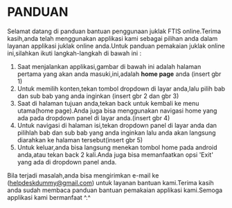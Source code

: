 PANDUAN
=================
Selamat datang di panduan bantuan penggunaan juklak FTIS online.Terima kasih,anda telah menggunakan applikasi kami sebagai pilihan anda dalam layanan applikasi juklak online anda.Untuk panduan pemakaian juklak online ini,silahkan ikuti langkah-langkah di bawah ini :
  1. Saat menjalankan applikasi,gambar di bawah ini adalah halaman pertama yang akan anda masuki,ini,adalah **home page** anda (insert gbr 1)
  2. Untuk memilih konten,tekan tombol dropdown di layar anda,lalu pilih bab dan sub bab yang anda inginkan (insert gbr 2 dan gbr 3)
  3. Saat di halaman tujuan anda,tekan back untuk kembali ke menu utama(home page).Anda juga bisa menggunakan navigasi home yang ada pada dropdown panel di layar anda.(insert gbr 4)
  4. Untuk navigasi di halaman isi,tekan dropdown panel di layar anda dan pilihlah bab dan sub bab yang anda inginkan lalu anda akan langsung diarahkan ke halaman tersebut(insert gbr 5)
  5. Untuk keluar,anda bisa langsung menekan tombol home pada android anda,atau tekan back 2 kali.Anda juga bisa memanfaatkan opsi 'Exit' yang ada di dropdown panel anda.

Bila terjadi masalah,anda bisa mengirimkan e-mail ke (helpdeskdummy@gmail.com) untuk layanan bantuan kami.Terima kasih anda sudah membaca panduan bantuan pemakaian applikasi kami.Semoga applikasi kami bermanfaat ^.^
